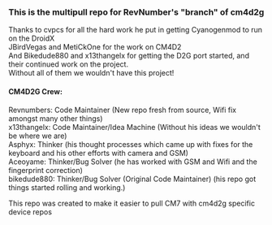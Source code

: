### This is the multipull repo for RevNumber's "branch" of cm4d2g  
Thanks to cvpcs for all the hard work he put in getting Cyanogenmod to run on the DroidX  
JBirdVegas and MetiCkOne for the work on CM4D2  
And Bikedude880 and x13thangelx for getting the D2G port started, and their continued work
on the project.  
Without all of them we wouldn't have this project!  

#### CM4D2G Crew:  
Revnumbers: Code Maintainer (New repo fresh from source, Wifi fix amongst many other things)  
x13thangelx: Code Maintainer/Idea Machine (Without his ideas we wouldn't be where we are)  
Asphyx: Thinker (his thought processes which came up with fixes for the keyboard and his other efforts with camera and GSM)  
Aceoyame: Thinker/Bug Solver (he has worked with GSM and Wifi and the fingerprint correction)  
bikedude880: Thinker/Bug Solver (Original Code Maintainer) (his repo got things started rolling and working.)  
  
  
  
This repo was created to make it easier to pull CM7 with cm4d2g specific device repos  
